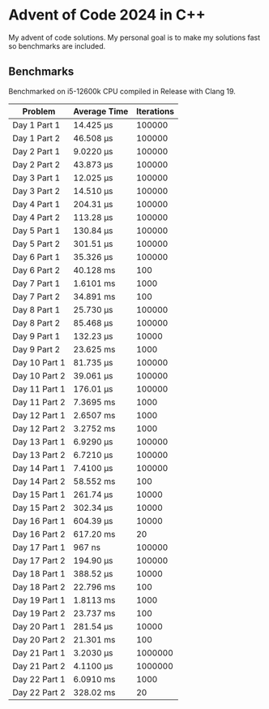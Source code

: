 # Advent of Code 2024 in C++

My advent of code solutions. My personal goal is to make my solutions fast so benchmarks are included.

## Benchmarks

Benchmarked on i5-12600k CPU compiled in Release with Clang 19.

| Problem       | Average Time | Iterations |
|---------------|--------------|------------|
| Day 1 Part 1  | 14.425 μs    | 100000     |
| Day 1 Part 2  | 46.508 μs    | 100000     |
| Day 2 Part 1  | 9.0220 μs    | 100000     |
| Day 2 Part 2  | 43.873 μs    | 100000     |
| Day 3 Part 1  | 12.025 μs    | 100000     |
| Day 3 Part 2  | 14.510 μs    | 100000     |
| Day 4 Part 1  | 204.31 μs    | 100000     |
| Day 4 Part 2  | 113.28 μs    | 100000     |
| Day 5 Part 1  | 130.84 μs    | 100000     |
| Day 5 Part 2  | 301.51 μs    | 100000     |
| Day 6 Part 1  | 35.326 μs    | 100000     |
| Day 6 Part 2  | 40.128 ms    | 100        |
| Day 7 Part 1  | 1.6101 ms    | 1000       |
| Day 7 Part 2  | 34.891 ms    | 100        |
| Day 8 Part 1  | 25.730 μs    | 100000     |
| Day 8 Part 2  | 85.468 μs    | 100000     |
| Day 9 Part 1  | 132.23 μs    | 10000      |
| Day 9 Part 2  | 23.625 ms    | 1000       |
| Day 10 Part 1 | 81.735 μs    | 100000     |
| Day 10 Part 2 | 39.061 μs    | 100000     |
| Day 11 Part 1 | 176.01 μs    | 100000     |
| Day 11 Part 2 | 7.3695 ms    | 1000       |
| Day 12 Part 1 | 2.6507 ms    | 1000       |
| Day 12 Part 2 | 3.2752 ms    | 1000       |
| Day 13 Part 1 | 6.9290 μs    | 100000     |
| Day 13 Part 2 | 6.7210 μs    | 100000     |
| Day 14 Part 1 | 7.4100 μs    | 100000     |
| Day 14 Part 2 | 58.552 ms    | 100        |
| Day 15 Part 1 | 261.74 μs    | 10000      |
| Day 15 Part 2 | 302.34 μs    | 10000      |
| Day 16 Part 1 | 604.39 μs    | 10000      |
| Day 16 Part 2 | 617.20 ms    | 20         |
| Day 17 Part 1 | 967 ns       | 100000     |
| Day 17 Part 2 | 194.90 μs    | 100000     |
| Day 18 Part 1 | 388.52 μs    | 10000      |
| Day 18 Part 2 | 22.796 ms    | 100        |
| Day 19 Part 1 | 1.8113 ms    | 1000       |
| Day 19 Part 2 | 23.737 ms    | 100        |
| Day 20 Part 1 | 281.54 μs    | 10000      |
| Day 20 Part 2 | 21.301 ms    | 100        |
| Day 21 Part 1 | 3.2030 μs    | 1000000    |
| Day 21 Part 2 | 4.1100 μs    | 1000000    |
| Day 22 Part 1 | 6.0910 ms    | 1000       |
| Day 22 Part 2 | 328.02 ms    | 20         |

